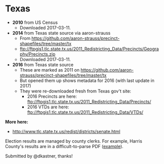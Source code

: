 # Texas

- **2010** from US Census
    - Downloaded 2017-03-11.
- **2014** from Texas state source via aaron-strauss
    - From https://github.com/aaron-strauss/precinct-shapefiles/tree/master/tx
    - ftp://ftpgis1.tlc.state.tx.us/2011_Redistricting_Data/Precincts/Geography/Precincts.zip
    - Downloaded 2017-03-11.
- **2016** from Texas state source
    - These are marked as 2011 on https://github.com/aaron-strauss/precinct-shapefiles/tree/master/tx
    - But opened them up shows metadata for 2016 (with last update in 2017)
    - They were re-downloaded fresh from Texas gov't site:
        - 2016 Precincts are here: ftp://ftpgis1.tlc.state.tx.us/2011_Redistricting_Data/Precincts/
        - 2016 VTDs are here: ftp://ftpgis1.tlc.state.tx.us/2011_Redistricting_Data/VTDs/

**More here:**

- http://www.tlc.state.tx.us/redist/districts/senate.html

Election results are managed by county clerks. For example, Harris County's results are in a difficult-to-parse PDF ([example](http://www.harrisvotes.com/ElectionResults.aspx)).

Submitted by @dkastner, thanks!